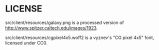 LICENSE
=======

src/client/resources/galaxy.png is a processed version of
http://www.spitzer.caltech.edu/images/1923.

src/client/resources/cgpixel4x5.woff2 is a vyznev's "CG pixel 4x5" font,
licensed under CC0.

